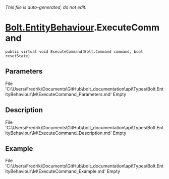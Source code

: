 *This file is auto-generated, do not edit.*

# [Bolt.EntityBehaviour](Types/Bolt.EntityBehaviour.md).ExecuteCommand
`public virtual void ExecuteCommand(Bolt.Command command, bool resetState)`
## Parameters
File 'C:\Users\Fredrik\Documents\GitHub\bolt_documentation\api\Types\Bolt.EntityBehaviour\M\ExecuteCommand_Parameters.md' Empty
## Description
File 'C:\Users\Fredrik\Documents\GitHub\bolt_documentation\api\Types\Bolt.EntityBehaviour\M\ExecuteCommand_Description.md' Empty
## Example
File 'C:\Users\Fredrik\Documents\GitHub\bolt_documentation\api\Types\Bolt.EntityBehaviour\M\ExecuteCommand_Example.md' Empty
